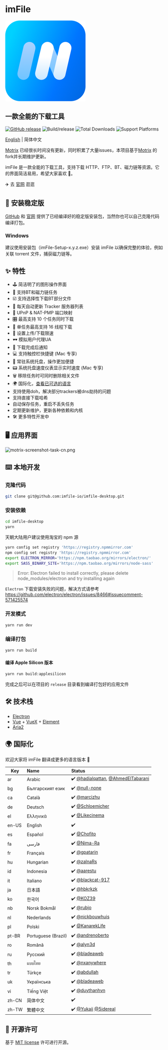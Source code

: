 # imFile

<p>
  <a href="https://imfile.io/">
    <img src="./static/512x512.png" width="256" alt="Motrix App Icon" />
  </a>
</p>

## 一款全能的下载工具

[![GitHub release](https://img.shields.io/github/v/release/imfile-io/imfile-desktop.svg)](https://github.com/imfile-io/imfile-desktop/releases) ![Build/release](https://github.com/agalwood/Motrix/workflows/Build/release/badge.svg) ![Total Downloads](https://img.shields.io/github/downloads/imfile-io/imfile-desktop/total.svg) ![Support Platforms](https://camo.githubusercontent.com/a50c47295f350646d08f2e1ccd797ceca3840e52/68747470733a2f2f696d672e736869656c64732e696f2f62616467652f706c6174666f726d2d6d61634f5325323025374325323057696e646f77732532302537432532304c696e75782d6c69676874677265792e737667)

[English](./README.md) | 简体中文

[Motrix](https://github.com/agalwood/Motrix/) 已经很长时间没有更新，同时积累了大量issues，本项目基于[Motrix](https://github.com/agalwood/Motrix/) 的fork并长期维护更新。

imFile 是一款全能的下载工具，支持下载 HTTP、FTP、BT、磁力链等资源。它的界面简洁易用，希望大家喜欢 👻。

✈️ 去 [官网](https://imfile.io/) 逛逛 

## 💽 安装稳定版

[GitHub](https://github.com/imfile-io/imfile-desktop/releases) 和 [官网](https://imfile.io/) 提供了已经编译好的稳定版安装包，当然你也可以自己克隆代码编译打包。

### Windows

建议使用安装包（imFile-Setup-x.y.z.exe）安装 imFile 以确保完整的体验，例如关联 torrent 文件，捕获磁力链等。

## ✨ 特性

- 🕹 简洁明了的图形操作界面
- 🦄 支持BT和磁力链任务
- ☑️ 支持选择性下载BT部分文件
- 📡 每天自动更新 Tracker 服务器列表
- 🔌 UPnP & NAT-PMP 端口映射
- 🎛 最高支持 10 个任务同时下载
- 🚀 单任务最高支持 16 线程下载
- 🚥 设置上传/下载限速
- 🕶 模拟用户代理UA
- 🔔 下载完成后通知
- 💻 支持触控栏快捷键 (Mac 专享)
- 🤖 常驻系统托盘，操作更加便捷
- 📟 系统托盘速度仪表显示实时速度 (Mac 专享)
- 🗑 移除任务时可同时删除相关文件
- 🌍 国际化，[查看已可选的语言](#-国际化)
- 支持使用doh，解决部分trackers被dns劫持的问题
- 支持直接下载哈希
- 自动保存任务，重启不丢失任务
- 定期更新维护，更新各种依赖和内核
- 🛠 更多特性开发中

## 🖥 应用界面

![motrix-screenshot-task-cn.png](https://raw.githubusercontent.com/imfile-io/imfile-desktop/master/screenshots/userInterface_img.png)

## ⌨️ 本地开发

### 克隆代码

```bash
git clone git@github.com:imfile-io/imfile-desktop.git
```

### 安装依赖

```bash
cd imfile-desktop
yarn
```

天朝大陆用户建议使用淘宝的 npm 源

```bash
yarn config set registry 'https://registry.npmmirror.com'
npm config set registry 'https://registry.npmmirror.com'
export ELECTRON_MIRROR='https://npm.taobao.org/mirrors/electron/'
export SASS_BINARY_SITE='https://npm.taobao.org/mirrors/node-sass'
```

> Error: Electron failed to install correctly, please delete node_modules/electron and try installing again

`Electron` 下载安装失败的问题，解决方式请参考 https://github.com/electron/electron/issues/8466#issuecomment-571425574

### 开发模式

```bash
yarn run dev
```

### 编译打包

```bash
yarn run build
```
#### 编译 Apple Silicon 版本

```bash
yarn run build:applesilicon
```
完成之后可以在项目的 `release` 目录看到编译打包好的应用文件

## 🛠 技术栈

- [Electron](https://electronjs.org/)
- [Vue](https://vuejs.org/) + [VueX](https://vuex.vuejs.org/) + [Element](https://element.eleme.io)
- [Aria2](https://aria2.github.io/)

## 🌍 国际化

欢迎大家将 imFile 翻译成更多的语言版本 🧐

| Key   | Name                | Status       |
|-------|:--------------------|:-------------|
| ar    | Arabic              | ✔️ [@hadialqattan](https://github.com/hadialqattan), [@AhmedElTabarani](https://github.com/AhmedElTabarani) |
| bg    | Българският език    | ✔️ [@null-none](https://github.com/null-none) |
| ca    | Català              | ✔️ [@marcizhu](https://github.com/marcizhu) |
| de    | Deutsch             | ✔️ [@Schloemicher](https://github.com/Schloemicher) |
| el    | Ελληνικά            | ✔️ [@Likecinema](https://github.com/Likecinema) |
| en-US | English             | ✔️           |
| es    | Español             | ✔️ [@Chofito](https://github.com/Chofito)|
| fa    | فارسی               | ✔️ [@Nima-Ra](https://github.com/Nima-Ra) |
| fr    | Français            | ✔️ [@gpatarin](https://github.com/gpatarin) |
| hu    | Hungarian           | ✔️ [@zalnaRs](https://github.com/zalnaRs) |
| id    | Indonesia           | ✔️ [@aarestu](https://github.com/aarestu) |
| it    | Italiano            | ✔️ [@blackcat-917](https://github.com/blackcat-917) |
| ja    | 日本語               | ✔️ [@hbkrkzk](https://github.com/hbkrkzk) |
| ko    | 한국어                | ✔️ [@KOZ39](https://github.com/KOZ39) |
| nb    | Norsk Bokmål        | ✔️ [@rubjo](https://github.com/rubjo) |
| nl    | Nederlands          | ✔️ [@nickbouwhuis](https://github.com/nickbouwhuis) |
| pl    | Polski              | ✔️ [@KanarekLife](https://github.com/KanarekLife) |
| pt-BR | Portuguese (Brazil) | ✔️ [@andrenoberto](https://github.com/andrenoberto) |
| ro    | Română              | ✔️ [@alyn3d](https://github.com/alyn3d) |
| ru    | Русский             | ✔️ [@bladeaweb](https://github.com/bladeaweb) |
| th    | แบบไทย              | ✔️ [@nxanywhere](https://github.com/nxanywhere) |
| tr    | Türkçe              | ✔️ [@abdullah](https://github.com/abdullah) |
| uk    | Українська          | ✔️ [@bladeaweb](https://github.com/bladeaweb) |
| vi    | Tiếng Việt          | ✔️ [@duythanhvn](https://github.com/duythanhvn) |
| zh-CN | 简体中文             | ✔️           |
| zh-TW | 繁體中文             | ✔️ [@Yukaii](https://github.com/Yukaii) [@5idereal](https://github.com/5idereal) |

## 📜 开源许可

基于 [MIT license](https://opensource.org/licenses/MIT) 许可进行开源。
